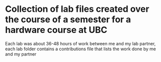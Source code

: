 # Collection of lab files created over the course of a semester for a hardware course at UBC

Each lab was about 36-48 hours of work between me and my lab partner, each lab folder contains a contributions file that lists the work done by me and my partner
 
